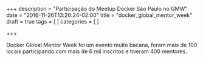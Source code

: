 +++
description = "Participação do Meetup Docker São Paulo no GMW"
date = "2016-11-26T13:26:24-02:00"
title = "docker_global_mentor_week"
draft = true
tags = [
]
categories = [
]

+++

Docker Global Mentor Week foi um evento muito bacana, foram mais de 100 locais participando com mais de 6 mil inscritos e tiveram 400 mentores. 